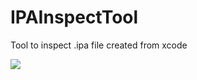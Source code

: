 IPAInspectTool
==============

Tool to inspect .ipa file created from xcode


![](https://raw.github.com/wpsteak/IPAInspectTool/master/screenshot.gif)
